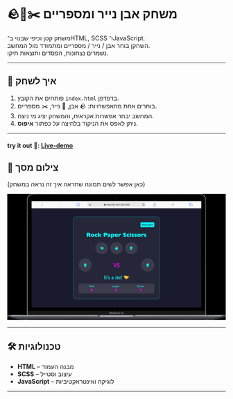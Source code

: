 # 🪨📄✂️ משחק אבן נייר ומספריים

משחק קטן וכיפי שבנוי ב־HTML, SCSS ו־JavaScript.  
השחקן בוחר אבן / נייר / מספריים ומתמודד מול המחשב.  
נשמרים נצחונות, הפסדים ותוצאות תיקו.

---

## 🚀 איך לשחק
1. פותחים את הקובץ `index.html` בדפדפן.
2. בוחרים אחת מהאפשרויות: 🪨 אבן, 📄 נייר, ✂️ מספריים.
3. המחשב יבחר אפשרות אקראית, והמשחק יציג מי ניצח.
4. ניתן לאפס את הניקוד בלחיצה על כפתור **איפוס**.

---

#### try it out 🚀: [Live-demo](https://yuvalleberstein21.github.io/rock-Paper-Scissors-web/)

## 📸 צילום מסך
(כאן אפשר לשים תמונה שתראה איך זה נראה במשחק)

![צילום מסך של המשחק](./screenshot.jpg)

---

## 🛠️ טכנולוגיות
- **HTML** – מבנה העמוד  
- **SCSS** – עיצוב וסטייל  
- **JavaScript** – לוגיקה ואינטראקטיביות  

---
